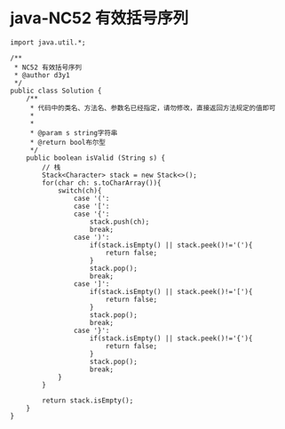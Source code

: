 # java-NC52 有效括号序列


    import java.util.*;
    
    /**
     * NC52 有效括号序列
     * @author d3y1
     */
    public class Solution {
        /**
         * 代码中的类名、方法名、参数名已经指定，请勿修改，直接返回方法规定的值即可
         *
         *
         * @param s string字符串
         * @return bool布尔型
         */
        public boolean isValid (String s) {
            // 栈
            Stack<Character> stack = new Stack<>();
            for(char ch: s.toCharArray()){
                switch(ch){
                    case '(':
                    case '[':
                    case '{':
                        stack.push(ch);
                        break;
                    case ')':
                        if(stack.isEmpty() || stack.peek()!='('){
                            return false;
                        }
                        stack.pop();
                        break;
                    case ']':
                        if(stack.isEmpty() || stack.peek()!='['){
                            return false;
                        }
                        stack.pop();
                        break;
                    case '}':
                        if(stack.isEmpty() || stack.peek()!='{'){
                            return false;
                        }
                        stack.pop();
                        break;
                }
            }
    
            return stack.isEmpty();
        }
    }

  

